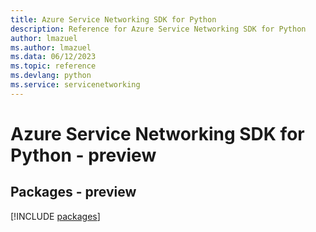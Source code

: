 ```yaml
---
title: Azure Service Networking SDK for Python
description: Reference for Azure Service Networking SDK for Python
author: lmazuel
ms.author: lmazuel
ms.data: 06/12/2023
ms.topic: reference
ms.devlang: python
ms.service: servicenetworking
---
```

# Azure Service Networking SDK for Python - preview
## Packages - preview
[!INCLUDE [packages](service-networking-index.md)]